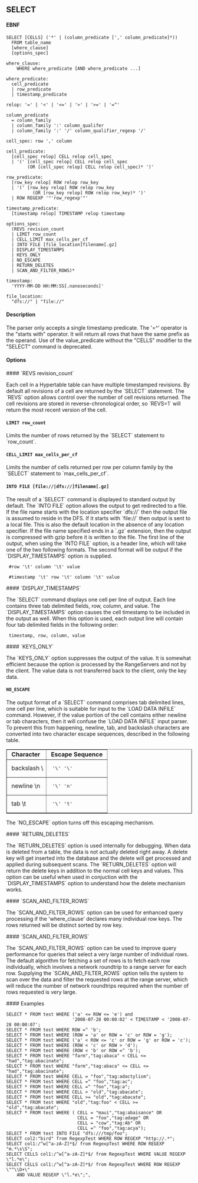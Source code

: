 SELECT
------
#### EBNF

    SELECT [CELLS] ('*' | (column_predicate [',' column_predicate]*))
      FROM table_name
      [where_clause]
      [options_spec]

    where_clause:
        WHERE where_predicate [AND where_predicate ...]

    where_predicate:
      cell_predicate
      | row_predicate
      | timestamp_predicate

    relop: '=' | '<' | '<=' | '>' | '>=' | '=^'
    
    column_predicate
      = column_family
      | column_family ':' column_qualifer
      | column_family ':' '/' column_qualifier_regexp '/'

    cell_spec: row ',' column

    cell_predicate:
      [cell_spec relop] CELL relop cell_spec
      | '(' [cell_spec relop] CELL relop cell_spec
            (OR [cell_spec relop] CELL relop cell_spec)* ')'

    row_predicate:
      [row_key relop] ROW relop row_key
      | '(' [row_key relop] ROW relop row_key
              (OR [row_key relop] ROW relop row_key)* ')'
      | ROW REGEXP '"'row_regexp'"'

    timestamp_predicate:
      [timestamp relop] TIMESTAMP relop timestamp

    options_spec:
      (REVS revision_count
      | LIMIT row_count
      | CELL_LIMIT max_cells_per_cf
      | INTO FILE [file_location]filename[.gz]
      | DISPLAY_TIMESTAMPS
      | KEYS_ONLY
      | NO_ESCAPE
      | RETURN_DELETES
      | SCAN_AND_FILTER_ROWS)*

    timestamp:
      'YYYY-MM-DD HH:MM:SS[.nanoseconds]'
    
    file_location:
      "dfs://" | "file://"
 
#### Description
<p>
The parser only accepts a single timestamp predicate.  The '=^' operator is the
"starts with" operator.  It will return all rows that have the same prefix as
the operand. Use of the value_predicate without the "CELLS" modifier to the
"SELECT" command is deprecated.

#### Options
<p>
#### `REVS revision_count`
<p>
Each cell in a Hypertable table can have multiple timestamped revisions.  By
default all revisions of a cell are returned by the `SELECT` statement.  The
`REVS` option allows control over the number of cell revisions returned.  The
cell revisions are stored in reverse-chronological order, so `REVS=1` will
return the most recent version of the cell.

#### `LIMIT row_count`
<p>
Limits the number of rows returned by the `SELECT` statement to `row_count`.

#### `CELL_LIMIT max_cells_per_cf`
<p>
Limits the number of cells returned per row per column family by the `SELECT` 
statement to `max_cells_per_cf`.

#### `INTO FILE [file://|dfs://]filename[.gz]`
<p>
The result of a `SELECT` command is displayed to standard output by default.
The `INTO FILE` option allows the output to get redirected to a file.  
If the file name starts with the location specifier `dfs://` then the output file is 
assumed to reside in the DFS. If it starts with `file://` then output is 
sent to a local file. This is also the default location in the absence of any 
location specifier.
If the file name specified ends in a `.gz` extension, then the output is compressed
with gzip before it is written to the file.  The first line of the output,
when using the `INTO FILE` option, is a header line, which will take one of
the two following formats.  The second format will be output if the
`DISPLAY_TIMESTAMPS` option is supplied.

     #row '\t' column '\t' value

     #timestamp '\t' row '\t' column '\t' value

<p>
#### `DISPLAY_TIMESTAMPS`
<p>
The `SELECT` command displays one cell per line of output.  Each line contains
three tab delimited fields, row, column, and value.  The `DISPLAY_TIMESTAMPS`
option causes the cell timestamp to be included in the output as well.  When
this option is used, each output line will contain four tab delimited fields
in the following order:

     timestamp, row, column, value
<p>
#### `KEYS_ONLY`
<p>
The `KEYS_ONLY` option suppresses the output of the value.  It is somewhat
efficient because the option is processed by the RangeServers and not by
the client.  The value data is not transferred back to the client, only
the key data.

#### `NO_ESCAPE`
<p>
The output format of a `SELECT` command comprises tab delimited lines, one
cell per line, which is suitable for input to the `LOAD DATA INFILE`
command.  However, if the value portion of the cell contains either newline
or tab characters, then it will confuse the `LOAD DATA INFILE` input parser.
To prevent this from happening, newline, tab, and backslash characters are
converted into two character escape sequences, described in the following table.

<table border="1">
<tr>
<td>&nbsp;<b>Character</b>&nbsp;</td>
<td>&nbsp;<b>Escape Sequence</b>&nbsp;</td>
</tr>
<tr>
<td>&nbsp;backslash \</td>
<td><pre> '\' '\' </pre></td>
</tr>
<tr>
<td>&nbsp;newline \n&nbsp;</td>
<td><pre> '\' 'n' </pre></td>
</tr>
<tr>
<td>&nbsp;tab \t</td>
<td><pre> '\' 't' </pre></td>
</tr>
</table>
<p>
The `NO_ESCAPE` option turns off this escaping mechanism.
<p>
#### `RETURN_DELETES`
<p>
The `RETURN_DELETES` option is used internally for debugging.  When data is
deleted from a table, the data is not actually deleted right away.  A delete
key will get inserted into the database and the delete will get processed
and applied during subsequent scans.  The `RETURN_DELETES` option will return
the delete keys in addition to the normal cell keys and values.  This option
can be useful when used in conjuction with the `DISPLAY_TIMESTAMPS` option to
understand how the delete mechanism works.

<p>
#### `SCAN_AND_FILTER_ROWS`
<p>
The `SCAN_AND_FILTER_ROWS` option can be used for enhanced query processing
if the 'where_clause' declares many individual row keys.  The rows returned
will be distinct sorted by row key.

<p>
#### `SCAN_AND_FILTER_ROWS`
<p>
The `SCAN_AND_FILTER_ROWS` option can be used to improve query performance
for queries that select a very large number of individual rows.  The default
algorithm for fetching a set of rows is to fetch each row individually, which
involves a network roundtrip to a range server for each row.  Supplying the
`SCAN_AND_FILTER_ROWS` option tells the system to scan over the data and
filter the requested rows at the range server, which will reduce the number of
network roundtrips required when the number of rows requested is very large.

<p>
#### Examples

    SELECT * FROM test WHERE ('a' <= ROW <= 'e') and
                             '2008-07-28 00:00:02' < TIMESTAMP < '2008-07-28 00:00:07';
    SELECT * FROM test WHERE ROW =^ 'b';
    SELECT * FROM test WHERE (ROW = 'a' or ROW = 'c' or ROW = 'g');
    SELECT * FROM test WHERE ('a' < ROW <= 'c' or ROW = 'g' or ROW = 'c');
    SELECT * FROM test WHERE (ROW < 'c' or ROW > 'd');
    SELECT * FROM test WHERE (ROW < 'b' or ROW =^ 'b');
    SELECT * FROM test WHERE "farm","tag:abaca" < CELL <= "had","tag:abacinate";
    SELECT * FROM test WHERE "farm","tag:abaca" <= CELL <= "had","tag:abacinate";
    SELECT * FROM test WHERE CELL = "foo","tag:adactylism";
    SELECT * FROM test WHERE CELL =^ "foo","tag:ac";
    SELECT * FROM test WHERE CELL =^ "foo","tag:a";
    SELECT * FROM test WHERE CELL > "old","tag:abacate";
    SELECT * FROM test WHERE CELL >= "old","tag:abacate";
    SELECT * FROM test WHERE "old","tag:foo" < CELL >= "old","tag:abacate";
    SELECT * FROM test WHERE ( CELL = "maui","tag:abaisance" OR
                               CELL = "foo","tag:adage" OR
                               CELL = "cow","tag:Ab" OR
                               CELL =^ "foo","tag:acya");
    SELECT * FROM test INTO FILE "dfs:///tmp/foo";
    SELECT col2:"bird" from RegexpTest WHERE ROW REGEXP "http://.*"; 
    SELECT col1:/^w[^a-zA-Z]*$/ from RegexpTest WHERE ROW REGEXP "m.*\s\S";
    SELECT CELLS col1:/^w[^a-zA-Z]*$/ from RegexpTest WHERE VALUE REGEXP \"l.*e\";
    SELECT CELLS col1:/^w[^a-zA-Z]*$/ from RegexpTest WHERE ROW REGEXP \"^\\D+\" 
        AND VALUE REGEXP \"l.*e\";",
